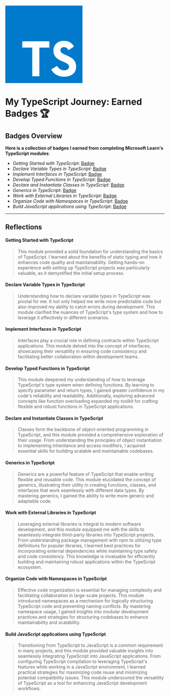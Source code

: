 ![TypeScript Logo](./typescript.webp)

# My TypeScript Journey: Earned Badges 🏆

## Badges Overview

**Here is a collection of badges I earned from completing Microsoft Learn's TypeScript modules**:

- *Getting Started with TypeScript*: [Badge](https://learn.microsoft.com/api/achievements/share/ru-ru/anturchin-2045/FZ93AVCX?sharingId=B5714757CE454825)
- *Declare Variable Types in TypeScript*: [Badge](https://learn.microsoft.com/api/achievements/share/ru-ru/anturchin-2045/K52MWLDB?sharingId=B5714757CE454825)
- *Implement Interfaces in TypeScript*: [Badge](https://learn.microsoft.com/api/achievements/share/ru-ru/anturchin-2045/9NTLP3YU?sharingId=B5714757CE454825)
- *Develop Typed Functions in TypeScript*: [Badge](https://learn.microsoft.com/api/achievements/share/ru-ru/anturchin-2045/UFS96WN3?sharingId=B5714757CE454825)
- *Declare and Instantiate Classes in TypeScript*: [Badge](https://learn.microsoft.com/api/achievements/share/ru-ru/anturchin-2045/X2UXSL9Y?sharingId=B5714757CE454825)
- *Generics in TypeScript*: [Badge](https://learn.microsoft.com/api/achievements/share/ru-ru/anturchin-2045/YVH2BNQR?sharingId=B5714757CE454825)
- *Work with External Libraries in TypeScript*: [Badge](https://learn.microsoft.com/api/achievements/share/ru-ru/anturchin-2045/WACRSLTN?sharingId=B5714757CE454825)
- *Organize Code with Namespaces in TypeScript*: [Badge](https://learn.microsoft.com/api/achievements/share/ru-ru/anturchin-2045/9NSW6RDU?sharingId=B5714757CE454825)
- *Build JavaScript applications using TypeScript*: [Badge](https://learn.microsoft.com/api/achievements/share/ru-ru/anturchin-2045/BLM5492D?sharingId=B5714757CE454825)

---

## Reflections

#### Getting Started with TypeScript
>This module provided a solid foundation for understanding the basics of TypeScript. I learned about the benefits of static typing and how it enhances code quality and maintainability. Getting hands-on experience with setting up TypeScript projects was particularly valuable, as it demystified the initial setup process.

#### Declare Variable Types in TypeScript
>Understanding how to declare variable types in TypeScript was pivotal for me. It not only helped me write more predictable code but also improved my ability to catch errors during development. This module clarified the nuances of TypeScript's type system and how to leverage it effectively in different scenarios.

#### Implement Interfaces in TypeScript
>Interfaces play a crucial role in defining contracts within TypeScript applications. This module delved into the concept of interfaces, showcasing their versatility in ensuring code consistency and facilitating better collaboration within development teams.

#### Develop Typed Functions in TypeScript
>This module deepened my understanding of how to leverage TypeScript's type system when defining functions. By learning to specify parameter and return types, I gained greater confidence in my code's reliability and readability. Additionally, exploring advanced concepts like function overloading expanded my toolkit for crafting flexible and robust functions in TypeScript applications.

#### Declare and Instantiate Classes in TypeScript
>Classes form the backbone of object-oriented programming in TypeScript, and this module provided a comprehensive exploration of their usage. From understanding the principles of object instantiation to implementing inheritance and access modifiers, I acquired essential skills for building scalable and maintainable codebases.

#### Generics in TypeScript
>Generics are a powerful feature of TypeScript that enable writing flexible and reusable code. This module elucidated the concept of generics, illustrating their utility in creating functions, classes, and interfaces that work seamlessly with different data types. By mastering generics, I gained the ability to write more generic and adaptable code.

#### Work with External Libraries in TypeScript
>Leveraging external libraries is integral to modern software development, and this module equipped me with the skills to seamlessly integrate third-party libraries into TypeScript projects. From understanding package management with npm to utilizing type definitions for popular libraries, I learned best practices for incorporating external dependencies while maintaining type safety and code consistency. This knowledge is invaluable for efficiently building and maintaining robust applications within the TypeScript ecosystem.

#### Organize Code with Namespaces in TypeScript
>Effective code organization is essential for managing complexity and facilitating collaboration in large-scale projects. This module introduced namespaces as a mechanism for logically structuring TypeScript code and preventing naming conflicts. By mastering namespace usage, I gained insights into modular development practices and strategies for structuring codebases to enhance maintainability and scalability.

#### Build JavaScript applications using TypeScript
>Transitioning from TypeScript to JavaScript is a common requirement in many projects, and this module provided valuable insights into seamlessly integrating TypeScript into JavaScript applications. From configuring TypeScript compilation to leveraging TypeScript's features while working in a JavaScript environment, I learned practical strategies for maximizing code reuse and minimizing potential compatibility issues. This module underscored the versatility of TypeScript as a tool for enhancing JavaScript development workflows.